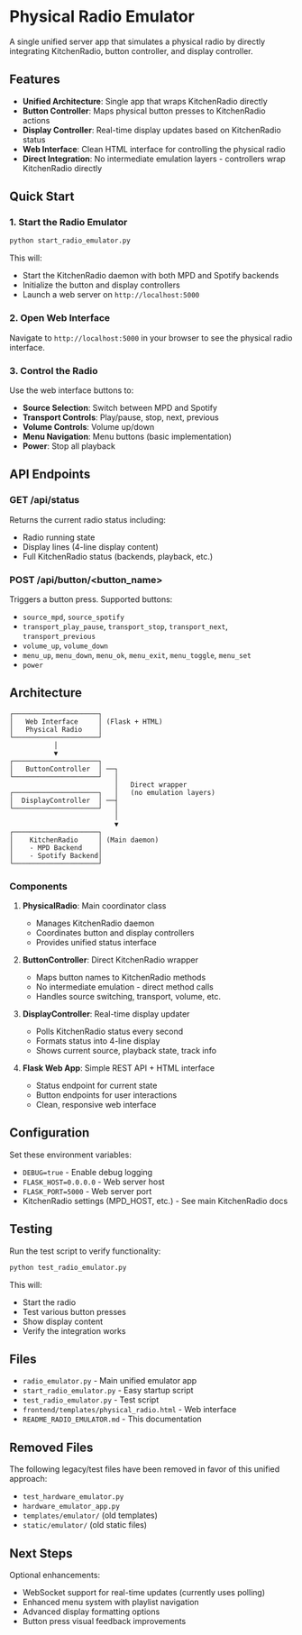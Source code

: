 # Physical Radio Emulator

A single unified server app that simulates a physical radio by directly integrating KitchenRadio, button controller, and display controller.

## Features

- **Unified Architecture**: Single app that wraps KitchenRadio directly
- **Button Controller**: Maps physical button presses to KitchenRadio actions
- **Display Controller**: Real-time display updates based on KitchenRadio status
- **Web Interface**: Clean HTML interface for controlling the physical radio
- **Direct Integration**: No intermediate emulation layers - controllers wrap KitchenRadio directly

## Quick Start

### 1. Start the Radio Emulator

```bash
python start_radio_emulator.py
```

This will:
- Start the KitchenRadio daemon with both MPD and Spotify backends
- Initialize the button and display controllers
- Launch a web server on `http://localhost:5000`

### 2. Open Web Interface

Navigate to `http://localhost:5000` in your browser to see the physical radio interface.

### 3. Control the Radio

Use the web interface buttons to:
- **Source Selection**: Switch between MPD and Spotify
- **Transport Controls**: Play/pause, stop, next, previous
- **Volume Controls**: Volume up/down
- **Menu Navigation**: Menu buttons (basic implementation)
- **Power**: Stop all playback

## API Endpoints

### GET /api/status
Returns the current radio status including:
- Radio running state
- Display lines (4-line display content)
- Full KitchenRadio status (backends, playback, etc.)

### POST /api/button/<button_name>
Triggers a button press. Supported buttons:
- `source_mpd`, `source_spotify`
- `transport_play_pause`, `transport_stop`, `transport_next`, `transport_previous`
- `volume_up`, `volume_down`
- `menu_up`, `menu_down`, `menu_ok`, `menu_exit`, `menu_toggle`, `menu_set`
- `power`

## Architecture

```
┌─────────────────────┐
│   Web Interface     │ (Flask + HTML)
│   Physical Radio    │
└─────────────────────┘
           │
           ▼
┌─────────────────────┐
│   ButtonController  │ ──┐
└─────────────────────┘   │
                          │   Direct wrapper
┌─────────────────────┐   │   (no emulation layers)
│  DisplayController  │ ──┤
└─────────────────────┘   │
                          │
                          ▼
┌─────────────────────┐
│    KitchenRadio     │ (Main daemon)
│    - MPD Backend    │
│    - Spotify Backend│
└─────────────────────┘
```

### Components

1. **PhysicalRadio**: Main coordinator class
   - Manages KitchenRadio daemon
   - Coordinates button and display controllers
   - Provides unified status interface

2. **ButtonController**: Direct KitchenRadio wrapper
   - Maps button names to KitchenRadio methods
   - No intermediate emulation - direct method calls
   - Handles source switching, transport, volume, etc.

3. **DisplayController**: Real-time display updater
   - Polls KitchenRadio status every second
   - Formats status into 4-line display
   - Shows current source, playback state, track info

4. **Flask Web App**: Simple REST API + HTML interface
   - Status endpoint for current state
   - Button endpoints for user interactions
   - Clean, responsive web interface

## Configuration

Set these environment variables:

- `DEBUG=true` - Enable debug logging
- `FLASK_HOST=0.0.0.0` - Web server host
- `FLASK_PORT=5000` - Web server port
- KitchenRadio settings (MPD_HOST, etc.) - See main KitchenRadio docs

## Testing

Run the test script to verify functionality:

```bash
python test_radio_emulator.py
```

This will:
- Start the radio
- Test various button presses
- Show display content
- Verify the integration works

## Files

- `radio_emulator.py` - Main unified emulator app
- `start_radio_emulator.py` - Easy startup script
- `test_radio_emulator.py` - Test script
- `frontend/templates/physical_radio.html` - Web interface
- `README_RADIO_EMULATOR.md` - This documentation

## Removed Files

The following legacy/test files have been removed in favor of this unified approach:
- `test_hardware_emulator.py`
- `hardware_emulator_app.py`
- `templates/emulator/` (old templates)
- `static/emulator/` (old static files)

## Next Steps

Optional enhancements:
- WebSocket support for real-time updates (currently uses polling)
- Enhanced menu system with playlist navigation
- Advanced display formatting options
- Button press visual feedback improvements
